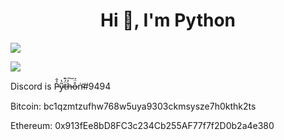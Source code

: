 <h1 align="center">Hi 👋, I'm Python</h1>

<p align="left"><img align="center" src="https://github-readme-stats.vercel.app/api?username=Python-22&show_icons=true&icon_color=805AD5&text_color=666666&bg_color=ffffff00&hide_title=true&include_all_commits=true&count_private=true&hide_border=false&hide=contribs)"></p>

<p align="left"><img align="center" src="https://github-readme-stats.vercel.app/api/top-langs/?username=Python-22&show_icons=true&icon_color=805AD5&text_color=666666&bg_color=ffffff00&hide_title=true&include_all_commits=true&count_private=true&hide_border=false&hide=contribs)"></p>

<p align="left"> Discord is P̵̉̐y̷͂̔ẗ̶́͊h̶̓͠o̶̊̈́ṅ̵̛#9494 </p>
<p align="left"> Bitcoin: bc1qzmtzufhw768w5uya9303ckmsysze7h0kthk2ts </p>
<p align="left"> Ethereum: 0x913fEe8bD8FC3c234Cb255AF77f7f2D0b2a4e380 </p>
